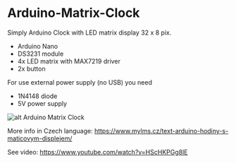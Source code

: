 # Arduino-Matrix-Clock

Simply Arduino Clock with LED matrix display 32 x 8 pix.

- Arduino Nano
- DS3231 module
- 4x LED matrix with MAX7219 driver
- 2x button

For use external power supply (no USB) you need
- 1N4148 diode
- 5V power supply

![alt Arduino Matrix Clock](https://www.mylms.cz/obrazky/elektronika/arduino-matrix-clock-1.jpg)


More info in Czech language: https://www.mylms.cz/text-arduino-hodiny-s-maticovym-displejem/

See video: https://www.youtube.com/watch?v=HScHKPGg8lE
